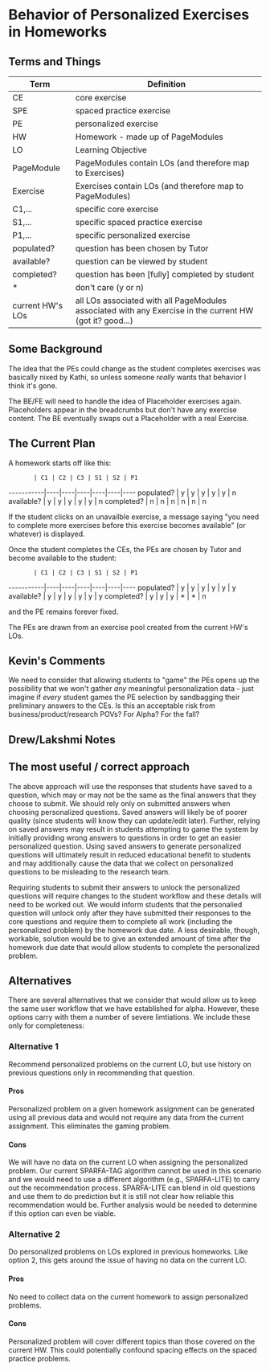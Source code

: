 # Behavior of Personalized Exercises in Homeworks

## Terms and Things

 Term | Definition
------|------------
CE    | core exercise
SPE   | spaced practice exercise
PE    | personalized exercise
HW    | Homework - made up of PageModules
LO    | Learning Objective
PageModule | PageModules contain LOs (and therefore map to Exercises)
Exercise   | Exercises contain LOs (and therefore map to PageModules)
C1,...| specific core exercise
S1,...| specific spaced practice exercise
P1,...| specific personalized exercise
populated? | question has been chosen by Tutor
available? | question can be viewed by student
completed? | question has been [fully] completed by student
\* | don't care (y or n)
current HW's LOs | all LOs associated with all PageModules associated with any Exercise in the current HW (got it? good...)

## Some Background

The idea that the PEs could change as the student completes exercises was basically nixed by Kathi, 
so unless someone _really_ wants that behavior I think it's gone.

The BE/FE will need to handle the idea of Placeholder exercises again.
Placeholders appear in the breadcrumbs but don't have any exercise content.
The BE eventually swaps out a Placeholder with a real Exercise.

## The Current Plan

A homework starts off like this:

           | C1 | C2 | C3 | S1 | S2 | P1
-----------|----|----|----|----|----|----
populated? | y  | y  | y  | y  | y  | n
available? | y  | y  | y  | y  | y  | n
completed? | n  | n  | n  | n  | n  | n

If the student clicks on an unavailble exercise, a message saying
"you need to complete more exercises before this exercise becomes available" (or whatever)
is displayed.

Once the student completes the CEs, the PEs are chosen by Tutor and become available to the student:

           | C1 | C2 | C3 | S1 | S2 | P1
-----------|----|----|----|----|----|----
populated? | y  | y  | y  | y  | y  | y
available? | y  | y  | y  | y  | y  | y
completed? | y  | y  | y  | *  | *  | n

and the PE remains forever fixed.

The PEs are drawn from an exercise pool created from the current HW's LOs.

## Kevin's Comments

We need to consider that allowing students to "game" the PEs opens up the possibility that we won't gather *any* meaningful personalization data - just imagine if *every* student games the PE selection by sandbagging their preliminary answers to the CEs.  Is this an acceptable risk from business/product/research POVs?  For Alpha?  For the fall?

## Drew/Lakshmi Notes

## The most useful / correct approach

The above approach will use the responses that students have saved to
a question, which may or may not be the same as the final answers that
they choose to submit.  We should rely only on submitted answers when
choosing personalized questions.  Saved answers will likely be of
poorer quality (since students will know they can update/edit later).
Further, relying on saved answers may result in students attempting to
game the system by initially providing wrong answers to questions in
order to get an easier personalized question.  Using saved answers to
generate personalized questions will ultimately result in reduced
educational benefit to students and may additionally cause the data
that we collect on personalized questions to be misleading to the
research team.

Requiring students to submit their answers to unlock the personalized
questions will require changes to the student workflow and these
details will need to be worked out.  We would inform students that the
personalied question will unlock only after they have submitted their
responses to the core questions and require them to complete all work
(including the personalized problem) by the homework due date.  A less
desirable, though, workable, solution would be to give an extended
amount of time after the homework due date that would allow students
to complete the personalized problem.

## Alternatives

There are several alternatives that we consider that would allow us to
keep the same user workflow that we have established for alpha.
However, these options carry with them a number of severe limtiations.
We include these only for completeness:


### Alternative 1

Recommend personalized problems on the current LO, but use history on
previous questions only in recommending that question.

#### Pros

Personalized problem on a given homework assignment can be generated
using all previous data and would not require any data from the
current assignment.  This eliminates the gaming problem.

#### Cons

We will have no data on the current LO when assigning the personalized
problem.  Our current SPARFA-TAG algorithm cannot be used in this
scenario and we would need to use a different algorithm (e.g.,
SPARFA-LITE) to carry out the recommendation process.  SPARFA-LITE can
blend in old questions and use them to do prediction but it is still
not clear how reliable this recommendation would be.  Further analysis
would be needed to determine if this option can even be viable.


### Alternative 2

Do personalized problems on LOs explored in previous homeworks.  Like
option 2, this gets around the issue of having no data on the current
LO.

#### Pros

No need to collect data on the current homework to assign personalized
problems.

#### Cons

Personalized problem will cover different topics than those covered on
the current HW.  This could potentially confound spacing effects on
the spaced practice problems.
